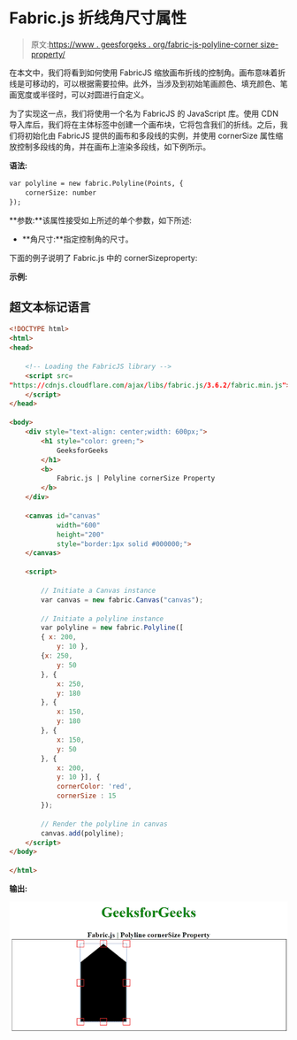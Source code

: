 # Fabric.js 折线角尺寸属性

> 原文:[https://www . geesforgeks . org/fabric-js-polyline-corner size-property/](https://www.geeksforgeeks.org/fabric-js-polyline-cornersize-property/)

在本文中，我们将看到如何使用 FabricJS 缩放画布折线的控制角。画布意味着折线是可移动的，可以根据需要拉伸。此外，当涉及到初始笔画颜色、填充颜色、笔画宽度或半径时，可以对圆进行自定义。

为了实现这一点，我们将使用一个名为 FabricJS 的 JavaScript 库。使用 CDN 导入库后，我们将在主体标签中创建一个画布块，它将包含我们的折线。之后，我们将初始化由 FabricJS 提供的画布和多段线的实例，并使用 cornerSize 属性缩放控制多段线的角，并在画布上渲染多段线，如下例所示。

**语法:**

```html
var polyline = new fabric.Polyline(Points, {  
    cornerSize: number
});  
```

**参数:**该属性接受如上所述的单个参数，如下所述:

*   **角尺寸:**指定控制角的尺寸。

下面的例子说明了 Fabric.js 中的 cornerSizeproperty:

**示例:**

## 超文本标记语言

```html
<!DOCTYPE html> 
<html> 
<head> 

    <!-- Loading the FabricJS library -->
    <script src= 
"https://cdnjs.cloudflare.com/ajax/libs/fabric.js/3.6.2/fabric.min.js"> 
    </script> 
</head> 

<body> 
    <div style="text-align: center;width: 600px;"> 
        <h1 style="color: green;"> 
            GeeksforGeeks 
        </h1> 
        <b> 
            Fabric.js | Polyline cornerSize Property 
        </b> 
    </div> 

    <canvas id="canvas"
            width="600"
            height="200"
            style="border:1px solid #000000;"> 
    </canvas> 

    <script> 

        // Initiate a Canvas instance 
        var canvas = new fabric.Canvas("canvas"); 

        // Initiate a polyline instance 
        var polyline = new fabric.Polyline([ 
        { x: 200, 
            y: 10 }, 
        {x: 250, 
            y: 50 
        }, { 
            x: 250, 
            y: 180 
        }, { 
            x: 150, 
            y: 180 
        }, { 
            x: 150, 
            y: 50 
        }, { 
            x: 200, 
            y: 10 }], { 
            cornerColor: 'red',
            cornerSize : 15
        }); 

        // Render the polyline in canvas 
        canvas.add(polyline); 
    </script> 
</body> 

</html>
```

**输出:**

![](img/f2461110b02ec53a0ed85691abc61f73.png)